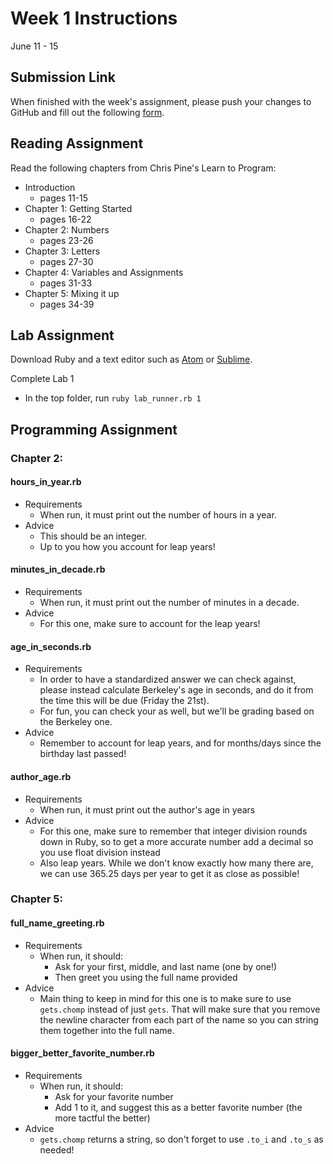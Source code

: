 # Week 1 Instructions

June 11 - 15

## Submission Link

When finished with the week's assignment, please push your changes to GitHub and fill out the following <a href="https://goo.gl/forms/lyZ6TKDWzj6R1j7Y2">form</a>.

## Reading Assignment

Read the following chapters from Chris Pine's Learn to Program:

- Introduction
  - pages 11-15
- Chapter 1: Getting Started
  - pages 16-22
- Chapter 2: Numbers
  - pages 23-26
- Chapter 3: Letters
  - pages 27-30
- Chapter 4: Variables and Assignments
  - pages 31-33
- Chapter 5: Mixing it up
  - pages 34-39

## Lab Assignment

Download Ruby and a text editor such as <a href="https://atom.io/">Atom</a> or <a href="https://www.sublimetext.com/3">Sublime</a>.

Complete Lab 1

- In the top folder, run `ruby lab_runner.rb 1`

## Programming Assignment

### Chapter 2:

#### hours\_in\_year.rb

- Requirements
  - When run, it must print out the number of hours in a year.
- Advice
  - This should be an integer.
  - Up to you how you account for leap years!

#### minutes\_in\_decade.rb

- Requirements
  - When run, it must print out the number of minutes in a decade.
- Advice
  - For this one, make sure to account for the leap years!

#### age\_in\_seconds.rb

- Requirements
  - In order to have a standardized answer we can check against, please instead calculate Berkeley's age in seconds, and do it from the time this will be due (Friday the 21st).
  - For fun, you can check your as well, but we'll be grading based on the Berkeley one.
- Advice
  - Remember to account for leap years, and for months/days since the birthday last passed!

#### author\_age.rb

- Requirements
  - When run, it must print out the author's age in years
- Advice
  - For this one, make sure to remember that integer division rounds down in Ruby, so to get a more accurate number add a decimal so you use float division instead
  - Also leap years. While we don't know exactly how many there are, we can use 365.25 days per year to get it as close as possible!

### Chapter 5:

#### full\_name\_greeting.rb

- Requirements
  - When run, it should:
    - Ask for your first, middle, and last name (one by one!)
    - Then greet you using the full name provided
- Advice
  - Main thing to keep in mind for this one is to make sure to use `gets.chomp` instead of just `gets`. That will make sure that you remove the newline character from each part of the name so you can string them together into the full name.

#### bigger\_better\_favorite\_number.rb

- Requirements
  - When run, it should:
    - Ask for your favorite number
    - Add 1 to it, and suggest this as a better favorite number (the more tactful the better)
- Advice
  - `gets.chomp` returns a string, so don't forget to use `.to_i` and `.to_s` as needed!
